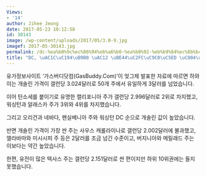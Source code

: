 ```yaml
---
Views:
- '14'
author: Jihee Jeong
date: 2017-05-23 10:12:58
id: 30143
image: /wp-content/uploads/2017/05/3.0-9.jpg
imagef: 2017-05-30143.jpg
permalink: /dc-%ea%b0%9c%ec%86%94%eb%a6%b0-%ea%b0%92-%eb%b9%84%ec%8b%bc%ec%a7%80%ec%97%ad-%ec%a0%84%ea%b5%ad-9%ec%9c%84/
title: "DC, \uAC1C\uC194\uB9B0 \uAC12 \uBE44\uC2FC\uC9C0\uC5ED \uC804\uAD6D 9\uC704"
---
```


유가정보사이트 ‘가스버디닷컴(GasBuddy.Com)’이 엊그제 발표한 자료에 따르면 하와이는 개솔린 가격이 갤런당 3.024달러로 50개 주에서 유일하게 3달러를 넘었습니다.

이어 탄소세를 붙이기로 유명한 캘리포니아 주가 갤런당 2.996달러로 2위로 차지했고, 워싱턴과 알래스카 주가 3위와 4위를 차지했습니다.

그리고 오리건과 네바다, 펜실베니아 주와 워싱턴 DC 순으로 개솔린 값이 높았습니다.

반면 개솔린 가격이 가장 싼 주는 사우스 캐롤라이나로 갤런당 2.002달러에 불과했고, 앨라바마와 미시시피 주 등은 2달러를 조금 넘긴 수준이고, 버지니아와 메릴래드 주는 이보다는 약간 높았습니다.

한편, 유전이 많은 텍사스 주는 갤런당 2.151달러로 싼 편이지만 하위 10위권에는 들지 못했습니다.